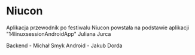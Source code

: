 # Niucon
Aplikacja przewodnik po festiwalu Niucon powstała na podstawie aplikacji "14linuxsessionAndroidApp" Juliana Jurca

Backend - Michał Smyk
Android - Jakub Dorda
